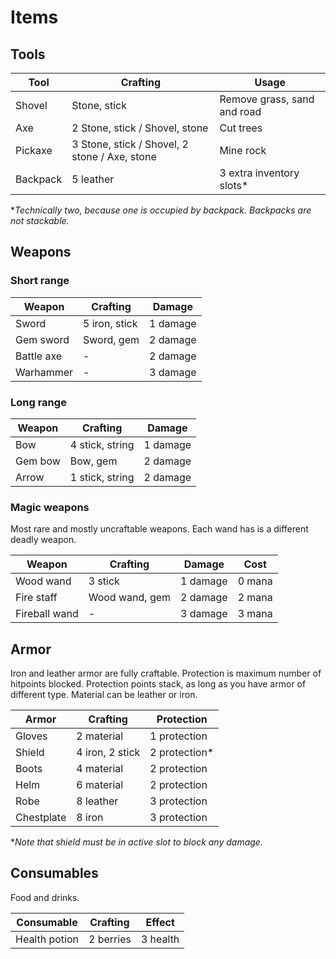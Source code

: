 # Items

## Tools
| Tool     | Crafting                                      | Usage                       |
| -------- | --------------------------------------------- | --------------------------- |
| Shovel   | Stone, stick                                  | Remove grass, sand and road |
| Axe      | 2 Stone, stick / Shovel, stone                | Cut trees                   |
| Pickaxe  | 3 Stone, stick / Shovel, 2 stone / Axe, stone | Mine rock                   |
| Backpack | 5 leather                                     | 3 extra inventory slots*    |

**Technically two, because one is occupied by backpack. Backpacks are not stackable.*

## Weapons

### Short range
| Weapon         | Crafting      | Damage   |
| -------------- | ------------- | -------- |
| Sword          | 5 iron, stick | 1 damage |
| Gem sword      | Sword, gem    | 2 damage |
| Battle axe     | -             | 2 damage |
| Warhammer      | -             | 3 damage |

### Long range
| Weapon         | Crafting        | Damage   |
| -------------- | --------------- | -------- |
| Bow            | 4 stick, string | 1 damage |
| Gem bow        | Bow, gem        | 2 damage |
| Arrow          | 1 stick, string | 2 damage |

### Magic weapons
Most rare and mostly uncraftable weapons. Each wand has is a different deadly
weapon.

| Weapon         | Crafting       | Damage   | Cost   |
| -------------- | -------------- | -------- | ------ |
| Wood wand      | 3 stick        | 1 damage | 0 mana |
| Fire staff     | Wood wand, gem | 2 damage | 2 mana |
| Fireball wand  | -              | 3 damage | 3 mana |

## Armor
Iron and leather armor are fully craftable. Protection is maximum number of
hitpoints blocked. Protection points stack, as long as you have armor of
different type. Material can be leather or iron.

| Armor       | Crafting        | Protection    |
| ------------| --------------- | ------------- |
| Gloves      | 2 material      | 1 protection  |
| Shield      | 4 iron, 2 stick | 2 protection* |
| Boots       | 4 material      | 2 protection  |
| Helm        | 6 material      | 2 protection  |
| Robe        | 8 leather       | 3 protection  |
| Chestplate  | 8 iron          | 3 protection  |

**Note that shield must be in active slot to block any damage.*

## Consumables
Food and drinks.

| Consumable    | Crafting  | Effect   |
| ------------- | --------- | -------- |
| Health potion | 2 berries | 3 health |
